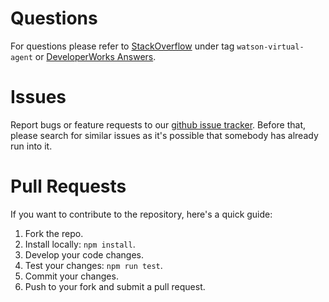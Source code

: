 # Questions

For questions please refer to [StackOverflow](http://stackoverflow.com/questions/tagged/watson-virtual-agent) under tag `watson-virtual-agent` or [DeveloperWorks Answers](https://developer.ibm.com/answers/topics/watson-virtual-agent).

# Issues

Report bugs or feature requests to our [github issue tracker](https://github.com/watson-virtual-agents/chat-widget/issues). Before that, please search for similar issues as it's possible that somebody has already run into it.

# Pull Requests

If you want to contribute to the repository, here's a quick guide:

1. Fork the repo.
2. Install locally: `npm install`.
3. Develop your code changes.
4. Test your changes: `npm run test`.
5. Commit your changes.
6. Push to your fork and submit a pull request.
